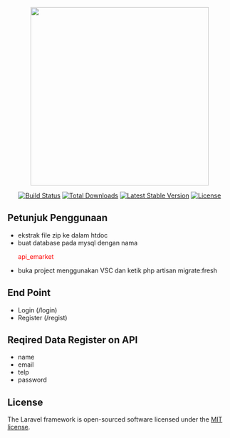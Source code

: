 <p align="center"><a href="https://laravel.com" target="_blank"><img src="https://raw.githubusercontent.com/laravel/art/master/logo-lockup/5%20SVG/2%20CMYK/1%20Full%20Color/laravel-logolockup-cmyk-red.svg" width="400"></a></p>

<p align="center">
<a href="https://travis-ci.org/laravel/framework"><img src="https://travis-ci.org/laravel/framework.svg" alt="Build Status"></a>
<a href="https://packagist.org/packages/laravel/framework"><img src="https://img.shields.io/packagist/dt/laravel/framework" alt="Total Downloads"></a>
<a href="https://packagist.org/packages/laravel/framework"><img src="https://img.shields.io/packagist/v/laravel/framework" alt="Latest Stable Version"></a>
<a href="https://packagist.org/packages/laravel/framework"><img src="https://img.shields.io/packagist/l/laravel/framework" alt="License"></a>
</p>

## Petunjuk Penggunaan

- ekstrak file zip ke dalam htdoc
- buat database pada mysql dengan nama <p style="color: red;">api_emarket</p>
- buka project menggunakan VSC dan ketik php artisan migrate:fresh

## End Point

- Login (/login)
- Register (/regist)

## Reqired Data Register on API

- name
- email
- telp
- password

## License

The Laravel framework is open-sourced software licensed under the [MIT license](https://opensource.org/licenses/MIT).

